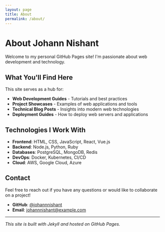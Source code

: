 ```yaml
---
layout: page
title: About
permalink: /about/
---
```


# About Johann Nishant

Welcome to my personal GitHub Pages site! I'm passionate about web development and technology.

## What You'll Find Here

This site serves as a hub for:

- **Web Development Guides** - Tutorials and best practices
- **Project Showcases** - Examples of web applications and tools
- **Technical Blog Posts** - Insights into modern web technologies
- **Deployment Guides** - How to deploy web servers and applications

## Technologies I Work With

- **Frontend**: HTML, CSS, JavaScript, React, Vue.js
- **Backend**: Node.js, Python, Ruby
- **Databases**: PostgreSQL, MongoDB, Redis
- **DevOps**: Docker, Kubernetes, CI/CD
- **Cloud**: AWS, Google Cloud, Azure

## Contact

Feel free to reach out if you have any questions or would like to collaborate on a project!

- **GitHub**: [@johannnishant](https://github.com/johannnishant)
- **Email**: johannnishant@example.com

---

*This site is built with Jekyll and hosted on GitHub Pages.*
